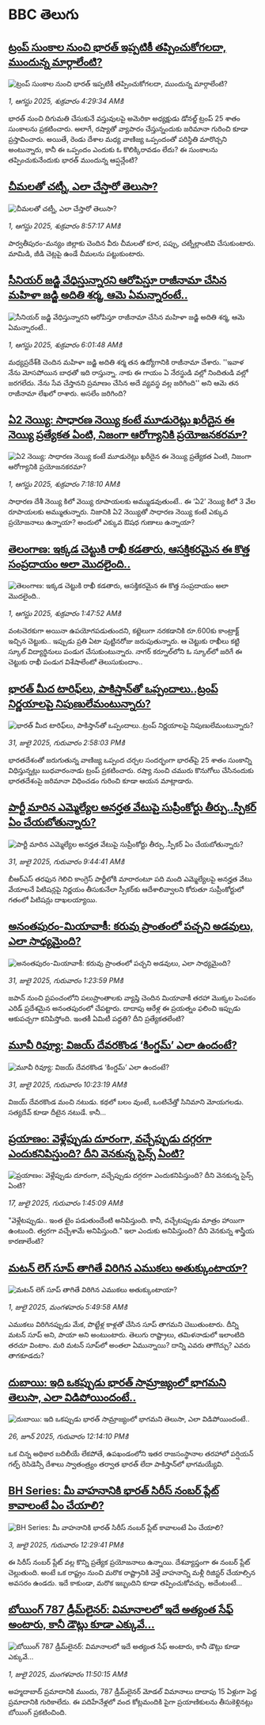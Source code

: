 # BBC తెలుగు## [ట్రంప్ సుంకాల నుంచి భారత్ ఇప్పటికీ తప్పించుకోగలదా, ముందున్న మార్గాలేంటి?](https://www.bbc.com/telugu/articles/c201exv7ydjo?at_medium=RSS&at_campaign=rss?at_campaign=githubrss)![ట్రంప్ సుంకాల నుంచి భారత్ ఇప్పటికీ తప్పించుకోగలదా, ముందున్న మార్గాలేంటి?](https://ichef.bbci.co.uk/ace/ws/240/cpsprodpb/dcf0/live/007e6700-6e23-11f0-91e6-fdb094521f8b.jpg)_1, ఆగస్టు 2025, శుక్రవారం 4:29:34 AMకి_భారత్ నుంచి దిగుమతి చేసుకునే వస్తువులపై అమెరికా అధ్యక్షుడు డోనల్డ్ ట్రంప్ 25 శాతం సుంకాలను ప్రకటించారు. అలాగే, రష్యాతో వ్యాపారం చేస్తున్నందుకు జరిమానా గురించి కూడా ప్రస్తావించారు. అయితే, రెండు దేశాల మధ్య వాణిజ్య ఒప్పందంతో పరిస్థితి మారొచ్చని అంటున్నారు, కానీ ఈ ఒప్పందం ఎందుకు ఓ కొలిక్కిరావడం లేదు? ఈ సుంకాలను తప్పించుకునేందుకు భారత్ ముందున్న ఆప్షన్లేంటి?## [చీమలతో చట్నీ, ఎలా చేస్తారో తెలుసా?](https://www.bbc.com/telugu/articles/cj9w0p8d3wmo?at_medium=RSS&at_campaign=rss?at_campaign=githubrss)![చీమలతో చట్నీ, ఎలా చేస్తారో తెలుసా?](https://ichef.bbci.co.uk/ace/ws/240/cpsprodpb/e1d2/live/4b8579e0-6eb5-11f0-8dbd-f3d32ebd3327.jpg)_1, ఆగస్టు 2025, శుక్రవారం 8:57:17 AMకి_పార్వతీపురం-మన్యం జిల్లాకు చెందిన వీరు చీమలతో కూర, పప్పు, చట్నీల్లాంటివి చేసుకుంటారు. మామిడి, జీడి చెట్లపై ఉండే చీమలను పట్టుకుంటారు.## [సీనియర్ జడ్జి వేధిస్తున్నారని ఆరోపిస్తూ రాజీనామా చేసిన మహిళా జడ్జి అదితి శర్మ, ఆమె ఏమన్నారంటే..](https://www.bbc.com/telugu/articles/c8jp93kewvzo?at_medium=RSS&at_campaign=rss?at_campaign=githubrss)![సీనియర్ జడ్జి వేధిస్తున్నారని ఆరోపిస్తూ రాజీనామా చేసిన మహిళా జడ్జి అదితి శర్మ, ఆమె ఏమన్నారంటే..](https://ichef.bbci.co.uk/ace/ws/240/cpsprodpb/5fe8/live/787cf940-6e84-11f0-8dbd-f3d32ebd3327.jpg)_1, ఆగస్టు 2025, శుక్రవారం 6:01:48 AMకి_మధ్యప్రదేశ్‌కి చెందిన మహిళా జడ్జి అదితి శర్మ తన ఉద్యోగానికి రాజీనామా చేశారు. ''ఇవాళ నేను మోసపోయిన బాధతో ఇది రాస్తున్నా. నాకు ఈ గాయం ఏ నేరస్థుడి వల్లో నిందితుడి వల్లో జరగలేదు. నేను సేవ చేస్తానని ప్రమాణం చేసిన అదే వ్యవస్థ వల్ల జరిగింది'' అని ఆమె తన రాజీనామా లేఖలో రాశారు. అసలేం జరిగింది?## [ఏ2 నెయ్యి: సాధారణ నెయ్యి కంటే మూడురెట్లు ఖరీదైన ఈ నెయ్యి ప్రత్యేకత ఏంటి, నిజంగా ఆరోగ్యానికి ప్రయోజనకరమా?](https://www.bbc.com/telugu/articles/cpwqw9k0xn7o?at_medium=RSS&at_campaign=rss?at_campaign=githubrss)![ఏ2 నెయ్యి: సాధారణ నెయ్యి కంటే మూడురెట్లు ఖరీదైన ఈ నెయ్యి ప్రత్యేకత ఏంటి, నిజంగా ఆరోగ్యానికి ప్రయోజనకరమా?](https://ichef.bbci.co.uk/ace/ws/240/cpsprodpb/1002/live/28e26c30-696b-11f0-8b64-831f4a2e9ec8.jpg)_1, ఆగస్టు 2025, శుక్రవారం 7:18:10 AMకి_సాధారణ దేశీ నెయ్యి కిలో వెయ్యి రూపాయలకు అమ్ముడవుతుంటే.. ఈ ‘ఏ2’ నెయ్యి కిలో 3 వేల రూపాయలకు అమ్ముతున్నారు. నిజానికి ఏ2 నెయ్యితో సాధారణ నెయ్యి కంటే ఎక్కువ ప్రయోజనాలు ఉన్నాయా? అందులో ఎక్కువ ఔషధ గుణాలు ఉన్నాయా?## [తెలంగాణ: ఇక్కడ చెట్టుకి రాఖీ కడతారు, ఆసక్తికరమైన ఈ కొత్త సంప్రదాయం అలా మొదలైంది..](https://www.bbc.com/telugu/articles/cyvn3413e35o?at_medium=RSS&at_campaign=rss?at_campaign=githubrss)![తెలంగాణ: ఇక్కడ చెట్టుకి రాఖీ కడతారు, ఆసక్తికరమైన ఈ కొత్త సంప్రదాయం అలా మొదలైంది..](https://ichef.bbci.co.uk/ace/ws/240/cpsprodpb/58e9/live/49142300-6e79-11f0-b3b2-fd705a690dc9.png)_1, ఆగస్టు 2025, శుక్రవారం 1:47:52 AMకి_వంటచెరకుగా అయినా ఉపయోగపడుతుందని, కట్టెలుగా నరకడానికి రూ.600కు కాంట్రాక్ట్ ఇచ్చిన చెట్టుకు.. ఇప్పుడు ప్రతి ఏటా పుట్టినరోజు జరుపుతున్నారు. ఆ చెట్టుకు రాఖీలు కట్టి స్కూల్ విద్యార్థినులు పండుగ చేసుకుంటున్నారు. నాగర్ కర్నూల్‌లోని ఓ స్కూల్‌లో జరిగే ఈ చెట్టుకు రాఖీ పండుగ విశేషాలేంటో తెలుసుకుందాం..## [భారత్‌ మీద టారిఫ్‌లు, పాకిస్తాన్‌తో ఒప్పందాలు..ట్రంప్ నిర్ణయాలపై నిపుణులేమంటున్నారు?](https://www.bbc.com/telugu/articles/cx23y1k09myo?at_medium=RSS&at_campaign=rss?at_campaign=githubrss)![భారత్‌ మీద టారిఫ్‌లు, పాకిస్తాన్‌తో ఒప్పందాలు..ట్రంప్ నిర్ణయాలపై నిపుణులేమంటున్నారు?](https://ichef.bbci.co.uk/ace/ws/240/cpsprodpb/3943/live/38e5afe0-6e19-11f0-a527-49a2f77f1dfe.jpg)_31, జులై 2025, గురువారం 2:58:03 PMకి_భారతదేశంతో జరుగుతున్న వాణిజ్య ఒప్పంద చర్చల సందర్భంగా భారత్‌పై 25 శాతం సుంకాన్ని విధిస్తున్నట్లు బుధవారంనాడు ట్రంప్ ప్రకటించారు. రష్యా నుంచి చమురు కొనుగోలు చేసినందుకు భారతదేశంపై జరిమానా విధించడం గురించి కూడా ఆయన మాట్లాడారు.## [పార్టీ మారిన ఎమ్మెల్యేల అనర్హత వేటుపై సుప్రీంకోర్టు తీర్పు..స్పీకర్ ఏం చేయబోతున్నారు?](https://www.bbc.com/telugu/articles/cewyxx7gqw4o?at_medium=RSS&at_campaign=rss?at_campaign=githubrss)![పార్టీ మారిన ఎమ్మెల్యేల అనర్హత వేటుపై సుప్రీంకోర్టు తీర్పు..స్పీకర్ ఏం చేయబోతున్నారు?](https://ichef.bbci.co.uk/ace/ws/240/cpsprodpb/23d8/live/5fdbf4e0-6dee-11f0-8dbd-f3d32ebd3327.png)_31, జులై 2025, గురువారం 9:44:41 AMకి_బీఆర్ఎస్ తరఫున గెలిచి కాంగ్రెస్ పార్టీలోకి మారారంటూ పది మంది ఎమ్మెల్యేలపై అనర్హత వేటు వేయాలనే పిటిషన్లపై నిర్ణయం తీసుకునేలా స్పీకర్‌కు ఆదేశాలివ్వాలని కోరుతూ సుప్రీంకోర్టులో గతంలో పిటిషన్లు దాఖలయ్యాయి.## [అనంతపురం-మియావాకీ: కరువు ప్రాంతంలో పచ్చని అడవులు, ఎలా సాధ్యమైంది?](https://www.bbc.com/telugu/articles/clyr2ppz1ejo?at_medium=RSS&at_campaign=rss?at_campaign=githubrss)![అనంతపురం-మియావాకీ: కరువు ప్రాంతంలో పచ్చని అడవులు, ఎలా సాధ్యమైంది?](https://ichef.bbci.co.uk/ace/standard/240/cpsprodpb/b004/live/a45d9290-6e20-11f0-af20-030418be2ca5.jpg)_31, జులై 2025, గురువారం 1:23:59 PMకి_జపాన్ నుంచి ప్రపంచంలోని పలుప్రాంతాలకు వ్యాప్తి చెందిన మియావాకీ తరహా మొక్కల పెంపకం ఎరిడ్ ప్రదేశమైన అనంతపురంలో చేపట్టారు. దాదాపు ఆరేళ్ల ఈ ప్రయత్నం ఫలించి ఇప్పుడు ఆకుపచ్చగా కనిపిస్తోంది. ఇంతకీ ఏమిటీ పద్దతి? దీని ప్రత్యేకతలేంటి?## [మూవీ రివ్యూ: విజయ్ దేవరకొండ ‘కింగ్డమ్’ ఎలా ఉందంటే?](https://www.bbc.com/telugu/articles/c336ddy45v2o?at_medium=RSS&at_campaign=rss?at_campaign=githubrss)![మూవీ రివ్యూ: విజయ్ దేవరకొండ ‘కింగ్డమ్’ ఎలా ఉందంటే?](https://ichef.bbci.co.uk/ace/ws/240/cpsprodpb/8a1e/live/27707830-6df6-11f0-af9b-5757430b7cab.jpg)_31, జులై 2025, గురువారం 10:23:19 AMకి_విజ‌య్ దేవ‌ర‌కొండ మంచి న‌టుడు. క‌థ‌లో బ‌లం వుంటే, ఒంటిచేత్తో సినిమాని మోయ‌గ‌ల‌డు. స‌త్య‌దేవ్ కూడా దీటైన న‌టుడే. కానీ...## [ప్రయాణం: వెళ్లేప్పుడు దూరంగా, వచ్చేప్పుడు దగ్గరగా ఎందుకనిపిస్తుంది? దీని వెనకున్న సైన్స్ ఏంటి?](https://www.bbc.com/telugu/articles/c0l4y727n1jo?at_medium=RSS&at_campaign=rss?at_campaign=githubrss)![ప్రయాణం: వెళ్లేప్పుడు దూరంగా, వచ్చేప్పుడు దగ్గరగా ఎందుకనిపిస్తుంది? దీని వెనకున్న సైన్స్ ఏంటి?](https://ichef.bbci.co.uk/ace/ws/240/cpsprodpb/054c/live/6957c010-62b0-11f0-8e78-11023c48a856.png)_17, జులై 2025, గురువారం 1:45:09 AMకి_"వెళ్లేటప్పుడు.. ఇంత టైం పడుతుందేంటి అనిపిస్తుంది. కానీ, వచ్చేటప్పుడు మాత్రం హాయిగా ఉంటుంది. త్వరగా వచ్చేశామే అనిపిస్తుంది." ఇలా ఎందుకు అనిపిస్తుంది? దీని వెనకున్న శాస్త్రీయ కారణాలేంటి?## [మటన్ లెగ్ సూప్ తాగితే విరిగిన ఎముకలు అతుక్కుంటాయా?](https://www.bbc.com/telugu/articles/c0l4g92j8kzo?at_medium=RSS&at_campaign=rss?at_campaign=githubrss)![మటన్ లెగ్ సూప్ తాగితే విరిగిన ఎముకలు అతుక్కుంటాయా?](https://ichef.bbci.co.uk/ace/ws/240/cpsprodpb/b31e/live/cce532c0-6d41-11f0-9462-bb509dc78127.jpg)_1, జులై 2025, మంగళవారం 5:49:58 AMకి_ఎముకలు విరిగినప్పుడు మేక, పొట్టేళ్ల కాళ్లతో చేసిన సూప్ తాగమని చెబుతుంటారు. దీన్ని మటన్ సూప్ అని, పాయా అని అంటుంటారు. తెలుగు రాష్ట్రాలు, తమిళనాడులో ఇలాంటిది తరచూ వింటాం. మరి మటన్ సూప్‌లో అంతలా ఏమున్నాయి? దాన్ని ఎవరు తాగొచ్చు? ఎవరు తాగకూడదు?## [దుబాయి: ఇది ఒకప్పుడు భారత్ సామ్రాజ్యంలో భాగమని తెలుసా, ఎలా విడిపోయిందంటే..](https://www.bbc.com/telugu/articles/ce83x3rekyyo?at_medium=RSS&at_campaign=rss?at_campaign=githubrss)![దుబాయి: ఇది ఒకప్పుడు భారత్ సామ్రాజ్యంలో భాగమని తెలుసా, ఎలా విడిపోయిందంటే..](https://ichef.bbci.co.uk/ace/ws/240/cpsprodpb/89c1/live/fbe80b80-5282-11f0-809e-059b7ea85131.jpg)_26, జూన్ 2025, గురువారం 12:14:10 PMకి_ఒక చిన్న అధికార బదిలీయే లేకపోతే, ఉపఖండంలోని ఇతర రాజసంస్థానాల తరహాలో  పర్షియన్ గల్ఫ్ రెసిడెన్సీ దేశాలు స్వాతంత్ర్యం తర్వాత భారత్ లేదా పాకిస్తాన్‌లో భాగమయ్యేవి.## [BH Series: మీ వాహనానికి భారత్ సిరీస్ నంబర్ ప్లేట్ కావాలంటే ఏం చేయాలి?](https://www.bbc.com/telugu/articles/c9dg040gzv6o?at_medium=RSS&at_campaign=rss?at_campaign=githubrss)![BH Series: మీ వాహనానికి భారత్ సిరీస్ నంబర్ ప్లేట్ కావాలంటే ఏం చేయాలి?](https://ichef.bbci.co.uk/ace/ws/240/cpsprodpb/c5c0/live/7facfba0-5801-11f0-b5c5-012c5796682d.jpg)_3, జులై 2025, గురువారం 12:29:41 PMకి_ఈ సిరీస్ నంబర్ ప్లేట్ వల్ల కొన్ని ప్రత్యేక ప్రయోజనాలు ఉన్నాయి. దేశవ్యాప్తంగా ఈ నంబర్ ప్లేట్ చెల్లుతుంది. అంటే ఒక రాష్ట్రం నుంచి మరొక రాష్ట్రానికి వెళ్తే వాహనాన్ని మళ్లీ రిజిస్టర్ చేయాల్సిన అవసరం ఉండదు. ఇదే కాకుండా, మరొక ఇబ్బందిని కూడా తప్పించుకోవచ్చు. అదేంటంటే...## [బోయింగ్ 787 డ్రీమ్‌లైనర్: విమానాలలో ఇదే అత్యంత సేఫ్ అంటారు, కానీ డౌట్లు కూడా ఎక్కువే...](https://www.bbc.com/telugu/articles/c8d664g0dz9o?at_medium=RSS&at_campaign=rss?at_campaign=githubrss)![బోయింగ్ 787 డ్రీమ్‌లైనర్: విమానాలలో ఇదే అత్యంత సేఫ్ అంటారు, కానీ డౌట్లు కూడా ఎక్కువే...](https://ichef.bbci.co.uk/ace/ws/240/cpsprodpb/aebe/live/0ad87b80-5674-11f0-95fc-edf89039c20a.jpg)_1, జులై 2025, మంగళవారం 11:50:15 AMకి_అహ్మదాబాద్ ప్రమాదానికి ముందు, 787 డ్రీమ్‌లైనర్ మోడల్ విమానాలు దాదాపు 15 ఏళ్లుగా పెద్ద ప్రమాదానికి గురికాలేదు. ఈ పదిహేనేళ్లలో వంద కోట్లమందికి  పైగా ప్రయాణికులను తీసుకెళ్లినట్లు బోయింగ్ ప్రకటించింది.